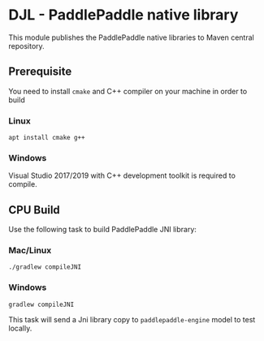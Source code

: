 # DJL - PaddlePaddle native library

This module publishes the PaddlePaddle native libraries to Maven central repository.

## Prerequisite
You need to install `cmake` and C++ compiler on your machine in order to build

### Linux

```
apt install cmake g++
```

### Windows

Visual Studio 2017/2019 with C++ development toolkit is required to compile.

## CPU Build

Use the following task to build PaddlePaddle JNI library:

### Mac/Linux

```
./gradlew compileJNI
```

### Windows

```
gradlew compileJNI
```

This task will send a Jni library copy to `paddlepaddle-engine` model to test locally.

